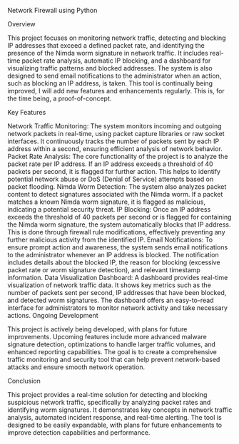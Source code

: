 Network Firewall using Python

Overview

This project focuses on monitoring network traffic, detecting and blocking IP addresses that exceed a defined packet rate, and identifying the presence of the Nimda worm signature in network traffic. It includes real-time packet rate analysis, automatic IP blocking, and a dashboard for visualizing traffic patterns and blocked addresses. The system is also designed to send email notifications to the administrator when an action, such as blocking an IP address, is taken. This tool is continually being improved, I will add new features and enhancements regularly. This is, for the time being, a proof-of-concept.

Key Features

Network Traffic Monitoring:
The system monitors incoming and outgoing network packets in real-time, using packet capture libraries or raw socket interfaces. It continuously tracks the number of packets sent by each IP address within a second, ensuring efficient analysis of network behavior.
Packet Rate Analysis:
The core functionality of the project is to analyze the packet rate per IP address. If an IP address exceeds a threshold of 40 packets per second, it is flagged for further action. This helps to identify potential network abuse or DoS (Denial of Service) attempts based on packet flooding.
Nimda Worm Detection:
The system also analyzes packet content to detect signatures associated with the Nimda worm. If a packet matches a known Nimda worm signature, it is flagged as malicious, indicating a potential security threat.
IP Blocking:
Once an IP address exceeds the threshold of 40 packets per second or is flagged for containing the Nimda worm signature, the system automatically blocks that IP address. This is done through firewall rule modifications, effectively preventing any further malicious activity from the identified IP.
Email Notifications:
To ensure prompt action and awareness, the system sends email notifications to the administrator whenever an IP address is blocked. The notification includes details about the blocked IP, the reason for blocking (excessive packet rate or worm signature detection), and relevant timestamp information.
Data Visualization Dashboard:
A dashboard provides real-time visualization of network traffic data. It shows key metrics such as the number of packets sent per second, IP addresses that have been blocked, and detected worm signatures. The dashboard offers an easy-to-read interface for administrators to monitor network activity and take necessary actions.
Ongoing Development

This project is actively being developed, with plans for future improvements. Upcoming features include more advanced malware signature detection, optimizations to handle larger traffic volumes, and enhanced reporting capabilities. The goal is to create a comprehensive traffic monitoring and security tool that can help prevent network-based attacks and ensure smooth network operation.

Conclusion

This project provides a real-time solution for detecting and blocking suspicious network traffic, specifically by analyzing packet rates and identifying worm signatures. It demonstrates key concepts in network traffic analysis, automated incident response, and real-time alerting. The tool is designed to be easily expandable, with plans for future enhancements to improve detection capabilities and performance.
